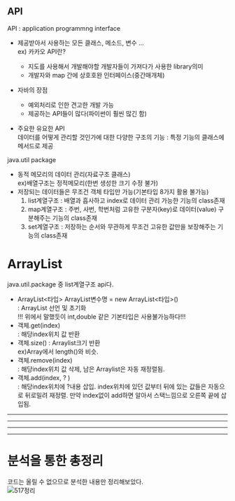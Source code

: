 ## API
API : application programmng interface
- 제공받아서 사용하는 모든 클래스, 메소드, 변수 ...    
ex) 카카오 API란?     
    -   지도를 사용해서 개발해야할 개발자들이 가져다가 사용한 library의미     
    - 개발자와 map 간에 상호호완 인터페이스(중간매개체)
	
- 자바의 장점    
	- 예외처리로 인한 견고한 개발 가능    
	- 제공하는 API들이 많다(파이썬이 훨씬 많긴 함)    
	
- 주요한 유요한 API        
	데이터를 어떻게 관리할 것인가에 대한 다양한 구조의 기능 : 특정 기능의 클래스에 메서드로 제공
		
java.util package
- 동적 메모리의 데이터 관리(자료구조 클래스)    
 ex)배열구조는 정적메모리(한번 생성한 크기 수정 불가)
- 저장되는 데이터들은 무조건 객체 타입만 가능(기본타입 8가지 활용 불가능)      
	1. list계열구조 : 배열과 흡사하고 index로 데이터 관리 가능한 기능의 class존재
	2. map계열구조 : 주번, 사번, 학번처럼 고유한 구분자(key)로 데이터(value) 구분해주는 기능의 class존재
	3. set계열구조 : 저장하는 순서와 무관하게 무조건 고유한 값만을 보장해주는 기능의 class존재


# ArrayList   
java.util.package 중 list계열구조 api다.     
- ArrayList<타입> ArrayList변수명 = new ArrayList<타입>()      
: ArrayList 선언 및 초기화      
!!! 위에서 말했듯이 int,double 같은 기본타입은 사용불가능하다!!!
- 객체.get(index)       
: 해당index위치 값 반환
- 객체.size() : Arraylist크기 반환         
ex)Array에서 length()와 비슷.
- 객체.remove(index)       
: 해당index위치 값 삭제, 남은 Arraylist은 자동 재정렬됨.
- 객체.add(index, ? )         
: 해당index위치에 ?내용 삽입. index위치에 있던 값부터 뒤에 있는 값들은 자동으로 뒤로밀려 재정렬. 만약 index없이 add하면 알아서 스택느낌으로 오른쪽 끝에 삽입됨.

* * *
* * *
* * *
* * *


# 분석을 통한 총정리
코드는 올릴 수 없으므로 분석한 내용만 정리해보았다.   
![517정리](https://user-images.githubusercontent.com/96512568/168758601-65e85a90-4a67-4a9e-87e0-ca8f362cc424.jpg)